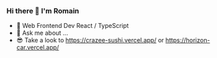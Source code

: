 ### Hi there 👋 I'm Romain

- 🌱 Web Frontend Dev React / TypeScript
- 💬 Ask me about ...
- 😎 Take a look to https://crazee-sushi.vercel.app/ or https://horizon-car.vercel.app/





            
          
          

 

